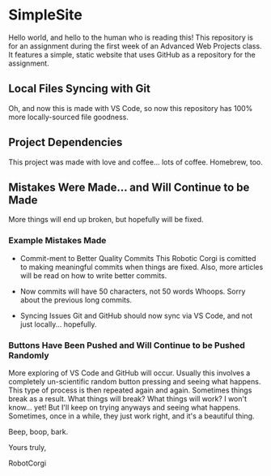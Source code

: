 # SimpleSite
Hello world, and hello to the human who is reading this!
This repository is for an assignment during the first week of an Advanced Web Projects class. It features a simple, static website that uses GitHub as a repository for the assignment. 

## Local Files Syncing with Git
Oh, and now this is made with VS Code, so now this repository has 100% more locally-sourced file goodness. 

## Project Dependencies
This project was made with love and coffee... lots of coffee. Homebrew, too.

## Mistakes Were Made... and Will Continue to be Made
More things will end up broken, but hopefully will be fixed. 

### Example Mistakes Made
- Commit-ment to Better Quality Commits
This Robotic Corgi is comitted to making meaningful commits when things are fixed. 
Also, more articles will be read on how to write better commits.

- Now commits will have 50 characters, not 50 words 
Whoops. Sorry about the previous long commits.

- Syncing Issues
Git and GitHub should now sync via VS Code, and not just locally... hopefully.

### Buttons Have Been Pushed and Will Continue to be Pushed Randomly
More exploring of VS Code and GitHub will occur. Usually this involves a completely un-scientific random button pressing and seeing what happens. This type of process is then repeated again and again. Sometimes things break as a result. What things will break? What things will work? I won't know... yet! But I'll keep on trying anyways and seeing what happens. Sometimes, once in a while, they just work right, and it's a beautiful thing. 


Beep, boop, bark.
 
Yours truly,

RobotCorgi
